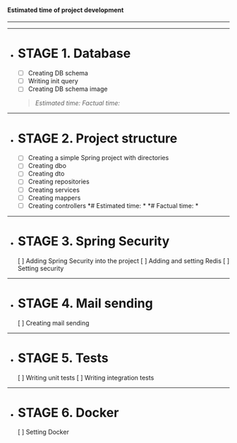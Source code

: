 #### Estimated time of project development
---
---
* # STAGE 1. Database
    - [ ] Creating DB schema
    - [ ] Writing init query
    - [ ] Creating DB schema image
    > _Estimated time:_
    > _Factual time:_
---    
* # STAGE 2. Project structure
    - [ ] Creating a simple Spring project with directories
    - [ ] Creating dbo
    - [ ] Creating dto
    - [ ] Creating repositories
    - [ ] Creating services
    - [ ] Creating mappers
    - [ ] Creating controllers
    *# Estimated time: *
    *# Factual time: *
---
* # STAGE 3. Spring Security
    [ ] Adding Spring Security into the project
    [ ] Adding and setting Redis
    [ ] Setting security
---
* # STAGE 4. Mail sending
    [ ] Creating mail sending
---
* # STAGE 5. Tests
    [ ] Writing unit tests
    [ ] Writing integration tests
---
* # STAGE 6. Docker
    [ ] Setting Docker




